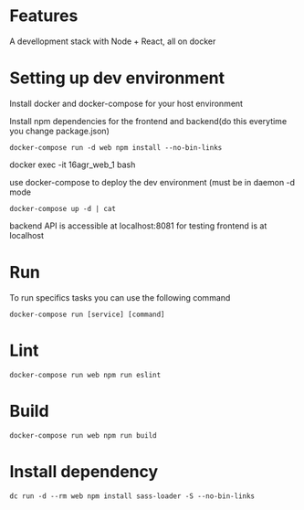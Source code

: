 Features
========
A devellopment stack with Node + React, all on docker

Setting up dev environment
==========================

Install docker and docker-compose for your host environment

Install npm dependencies for the frontend and backend(do this everytime you change package.json)

    docker-compose run -d web npm install --no-bin-links

 docker exec -it 16agr_web_1 bash

use docker-compose to deploy the dev environment (must be in daemon -d mode

`docker-compose up -d | cat`

backend API is accessible at localhost:8081 for testing
frontend is at localhost

Run
=====
To run specifics tasks you can use the following command

`docker-compose run [service] [command]`

Lint
====

`docker-compose run web npm run eslint`

Build
=====

`docker-compose run web npm run build
`

Install dependency
==================

`dc run -d --rm web npm install sass-loader -S --no-bin-links`
